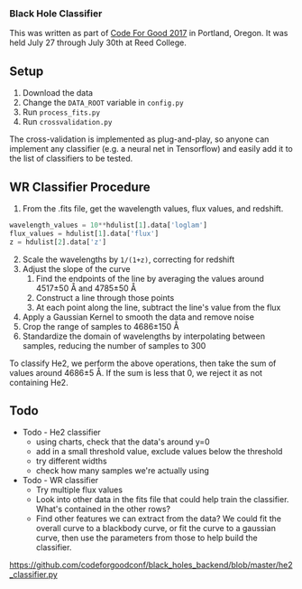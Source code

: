 
### Black Hole Classifier

This was written as part of [Code For Good 2017](http://codeforgood.io/) in Portland, Oregon. It was held July 27 through July 30th at Reed College.

## Setup

1) Download the data
2) Change the `DATA_ROOT` variable in `config.py`
3) Run `process_fits.py`
4) Run `crossvalidation.py`

The cross-validation is implemented as plug-and-play, so anyone can implement any classifier (e.g. a neural net in Tensorflow) and easily add it to the list of classifiers to be tested.

## WR Classifier Procedure

1. From the .fits file, get the wavelength values, flux values, and redshift.
    
```python
wavelength_values = 10**hdulist[1].data['loglam']
flux_values = hdulist[1].data['flux']
z = hdulist[2].data['z']
```
2. Scale the wavelengths by `1/(1+z)`, correcting for redshift
3. Adjust the slope of the curve
	1. Find the endpoints of the line by averaging the values around 4517±50 Å and 4785±50 Å
	2. Construct a line through those points
	3. At each point along the line, subtract the line's value from the flux
4. Apply a Gaussian Kernel to smooth the data and remove noise
5. Crop the range of samples to 4686±150 Å
6. Standardize the domain of wavelengths by interpolating between samples, reducing the number of samples to 300

To classify He2, we perform the above operations, then take the sum of values around 4686±5 Å. If the sum is less that 0, we reject it as not containing He2.

## Todo

- Todo - He2 classifier
	- using charts, check that the data's around y=0
	- add in a small threshold value, exclude values below the threshold
	- try different widths
	- check how many samples we're actually using
- Todo - WR classifier
	- Try multiple flux values
	- Look into other data in the fits file that could help train the classifier. What's contained in the other rows?
	- Find other features we can extract from the data? We could fit the overall curve to a blackbody curve, or fit the curve to a gaussian curve, then use the parameters from those to help build the classifier.

https://github.com/codeforgoodconf/black_holes_backend/blob/master/he2_classifier.py
